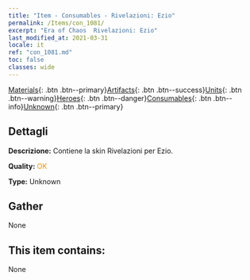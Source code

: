 ```yaml
---
title: "Item - Consumables - Rivelazioni: Ezio"
permalink: /Items/con_1081/
excerpt: "Era of Chaos  Rivelazioni: Ezio"
last_modified_at: 2021-03-31
locale: it
ref: "con_1081.md"
toc: false
classes: wide
---
```

 [Materials](/it/Items/){: .btn .btn--primary}[Artifacts](/it/Items/Artifacts/){: .btn .btn--success}[Units](/it/Items/Units/){: .btn .btn--warning}[Heroes](/it/Items/Heroes/){: .btn .btn--danger}[Consumables](/it/Items/Consumables/){: .btn .btn--info}[Unknown](/it/Items/Unknown/){: .btn .btn--primary}

## Dettagli
 **Descrizione:** Contiene la skin Rivelazioni per Ezio.

 **Quality:** <span style="color: #FF8C00">OK</span>

 **Type:** Unknown

## Gather

  None

## This item contains:

  None

